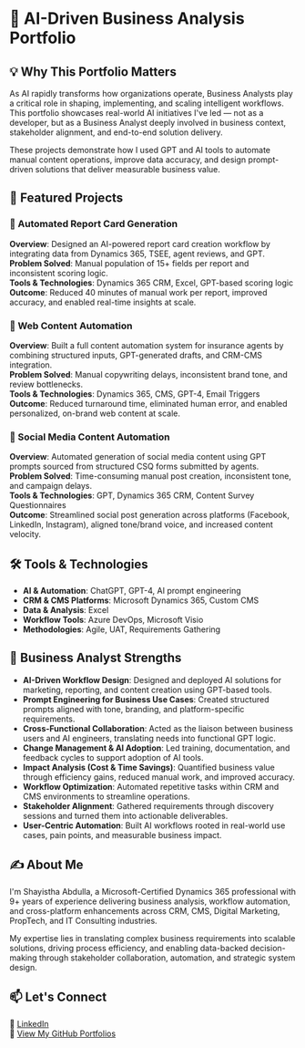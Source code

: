 # 🤖 AI-Driven Business Analysis Portfolio

## 💡 Why This Portfolio Matters  
As AI rapidly transforms how organizations operate, Business Analysts play a critical role in shaping, implementing, and scaling intelligent workflows. This portfolio showcases real-world AI initiatives I've led — not as a developer, but as a Business Analyst deeply involved in business context, stakeholder alignment, and end-to-end solution delivery.

These projects demonstrate how I used GPT and AI tools to automate manual content operations, improve data accuracy, and design prompt-driven solutions that deliver measurable business value.

## 📁 Featured Projects

### 📌 Automated Report Card Generation  
**Overview**: Designed an AI-powered report card creation workflow by integrating data from Dynamics 365, TSEE, agent reviews, and GPT.  
**Problem Solved**: Manual population of 15+ fields per report and inconsistent scoring logic.  
**Tools & Technologies**: Dynamics 365 CRM, Excel, GPT-based scoring logic  
**Outcome**: Reduced 40 minutes of manual work per report, improved accuracy, and enabled real-time insights at scale.

### 📌 Web Content Automation  
**Overview**: Built a full content automation system for insurance agents by combining structured inputs, GPT-generated drafts, and CRM-CMS integration.  
**Problem Solved**: Manual copywriting delays, inconsistent brand tone, and review bottlenecks.  
**Tools & Technologies**: Dynamics 365, CMS, GPT-4, Email Triggers  
**Outcome**: Reduced turnaround time, eliminated human error, and enabled personalized, on-brand web content at scale.

### 📌 Social Media Content Automation  
**Overview**: Automated generation of social media content using GPT prompts sourced from structured CSQ forms submitted by agents.  
**Problem Solved**: Time-consuming manual post creation, inconsistent tone, and campaign delays.  
**Tools & Technologies**: GPT, Dynamics 365 CRM, Content Survey Questionnaires  
**Outcome**: Streamlined social post generation across platforms (Facebook, LinkedIn, Instagram), aligned tone/brand voice, and increased content velocity.

## 🛠 Tools & Technologies  
- **AI & Automation**: ChatGPT, GPT-4, AI prompt engineering  
- **CRM & CMS Platforms**: Microsoft Dynamics 365, Custom CMS  
- **Data & Analysis**: Excel
- **Workflow Tools**: Azure DevOps, Microsoft Visio  
- **Methodologies**: Agile, UAT, Requirements Gathering

## 💪 Business Analyst Strengths  
- **AI-Driven Workflow Design**: Designed and deployed AI solutions for marketing, reporting, and content creation using GPT-based tools.  
- **Prompt Engineering for Business Use Cases**: Created structured prompts aligned with tone, branding, and platform-specific requirements.  
- **Cross-Functional Collaboration**: Acted as the liaison between business users and AI engineers, translating needs into functional GPT logic.  
- **Change Management & AI Adoption**: Led training, documentation, and feedback cycles to support adoption of AI tools.  
- **Impact Analysis (Cost & Time Savings)**: Quantified business value through efficiency gains, reduced manual work, and improved accuracy.  
- **Workflow Optimization**: Automated repetitive tasks within CRM and CMS environments to streamline operations.  
- **Stakeholder Alignment**: Gathered requirements through discovery sessions and turned them into actionable deliverables.  
- **User-Centric Automation**: Built AI workflows rooted in real-world use cases, pain points, and measurable business impact.

## ✍️ About Me  
I'm Shayistha Abdulla, a Microsoft-Certified Dynamics 365 professional with 9+ years of experience delivering business analysis, workflow automation, and cross-platform enhancements across CRM, CMS, Digital Marketing, PropTech, and IT Consulting industries.

My expertise lies in translating complex business requirements into scalable solutions, driving process efficiency, and enabling data-backed decision-making through stakeholder collaboration, automation, and strategic system design.

## 📫 Let's Connect  
💼 [LinkedIn](https://linkedin.com/in/shayisthaabdulla)  
📂 [View My GitHub Portfolios](https://github.com/shayisthaabdulla)
